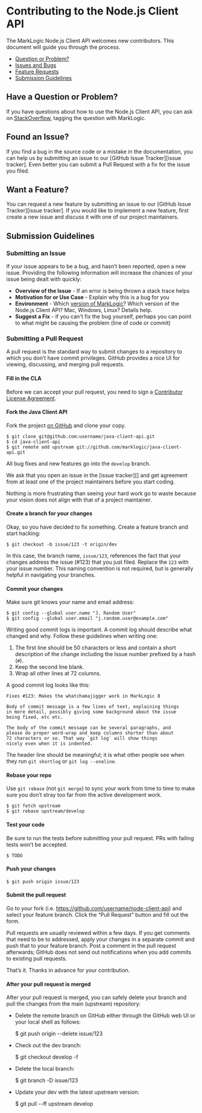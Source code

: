 # Contributing to the Node.js Client API

The MarkLogic Node.js Client API welcomes new contributors. This document will guide you 
through the process.

 - [Question or Problem?](#question)
 - [Issues and Bugs](#issue)
 - [Feature Requests](#feature)
 - [Submission Guidelines](#submit)
 
## <a name="question"></a> Have a Question or Problem?

If you have questions about how to use the Node.js Client API, you can ask on 
[StackOverflow](http://stackoverflow.com/tags/marklogic), tagging the question 
with MarkLogic.

## <a name="issue"></a> Found an Issue?
If you find a bug in the source code or a mistake in the documentation, you can help us by
submitting an issue to our [GitHub Issue Tracker][issue tracker]. Even better 
you can submit a Pull Request with a fix for the issue you filed.

## <a name="feature"></a> Want a Feature?
You can request a new feature by submitting an issue to our [GitHub Issue Tracker][issue tracker].  If you would like to implement a new feature, first create a new issue and discuss it with one of our project 
maintainers.

## <a name="submit"></a> Submission Guidelines

### Submitting an Issue
If your issue appears to be a bug, and hasn’t been reported, open a new issue.
Providing the following information will increase the chances of your issue being dealt with quickly:

* **Overview of the Issue** - If an error is being thrown a stack trace helps
* **Motivation for or Use Case** - Explain why this is a bug for you
* **Environment** - Which [version of MarkLogic](https://docs.marklogic.com/xdmp.version)? Which version of the Node.js Client API? Mac, Windows, Linux?  Details help.
* **Suggest a Fix** - if you can't fix the bug yourself, perhaps you can point 
to what might be causing the problem (line of code or commit)

### Submitting a Pull Request

A pull request is the standard way to submit changes to a repository to which you don’t have commit privileges. GitHub provides a nice UI for viewing, discussing, and merging pull requests.

#### Fill in the CLA

Before we can accept your pull request, you need to sign a [Contributor License Agreement](http://developer.marklogic.com/products/cla).  

#### Fork the Java Client API

Fork the project [on GitHub](https://github.com/marklogic/java-client-api/fork) 
and clone your copy.

    $ git clone git@github.com:username/java-client-api.git
    $ cd java-client-api
    $ git remote add upstream git://github.com/marklogic/java-client-api.git

All bug fixes and new features go into the `develop` branch.

We ask that you open an issue in the [issue tracker][] and get agreement from at least one of the project maintainers before you start coding.

Nothing is more frustrating than seeing your hard work go to waste because your vision does not align with that of a project maintainer.

#### Create a branch for your changes

Okay, so you have decided to fix something. Create a feature branch and start hacking:

    $ git checkout -b issue/123 -t origin/dev

In this case, the branch name, `issue/123`, references the fact that your changes address the issue (#123) that you just filed. Replace the `123` with your issue number. This naming convention is not required, but is generally helpful in navigating your branches.

#### Commit your changes

Make sure git knows your name and email address:

    $ git config --global user.name "J. Random User"
    $ git config --global user.email "j.random.user@example.com"

Writing good commit logs is important. A commit log should describe what changed and why. Follow these guidelines when writing one:

1. The first line should be 50 characters or less and contain a short description of the change including the Issue number prefixed by a hash (`#`).
2. Keep the second line blank.
3. Wrap all other lines at 72 columns.

A good commit log looks like this:

```
Fixes #123: Makes the whatchamajigger work in MarkLogic 8

Body of commit message is a few lines of text, explaining things 
in more detail, possibly giving some background about the issue
being fixed, etc etc.

The body of the commit message can be several paragraphs, and
please do proper word-wrap and keep columns shorter than about
72 characters or so. That way `git log` will show things
nicely even when it is indented.
```

The header line should be meaningful; it is what other people see when they
run `git shortlog` or `git log --oneline`.

#### Rebase your repo

Use `git rebase` (not `git merge`) to sync your work from time to time to make sure you don’t stray too far from the active development work.

    $ git fetch upstream
    $ git rebase upstream/develop

#### Test your code

Be sure to run the tests before submitting your pull request. PRs with failing tests won’t be accepted. 

    $ TODO

#### Push your changes

    $ git push origin issue/123

#### Submit the pull request

Go to your fork (i.e. https://github.com/username/node-client-api) and select your feature branch. Click the “Pull Request” button and fill out the form.

Pull requests are usually reviewed within a few days. If you get comments that need to be to addressed, apply your changes in a separate commit and push that to your feature branch. Post a comment in the pull request afterwards; GitHub does not send out notifications when you add commits to existing pull requests.

That’s it. Thanks in advance for your contribution.


#### After your pull request is merged

After your pull request is merged, you can safely delete your branch and pull 
the changes from the main (upstream) repository:

* Delete the remote branch on GitHub either through the GitHub web UI or your 
local shell as follows:

    $ git push origin --delete issue/123

* Check out the dev branch:

    $ git checkout develop -f

* Delete the local branch:

    $ git branch -D issue/123

* Update your dev with the latest upstream version:

    $ git pull --ff upstream develop
